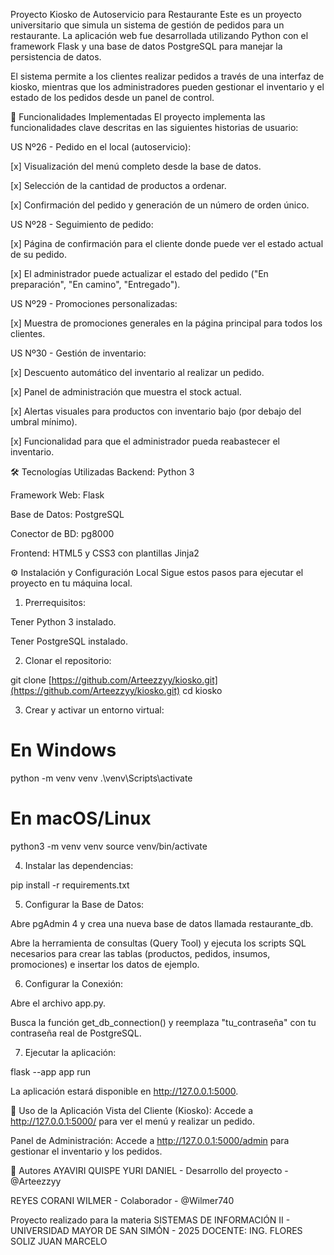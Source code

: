 Proyecto Kiosko de Autoservicio para Restaurante
Este es un proyecto universitario que simula un sistema de gestión de pedidos para un restaurante. La aplicación web fue desarrollada utilizando Python con el framework Flask y una base de datos PostgreSQL para manejar la persistencia de datos.

El sistema permite a los clientes realizar pedidos a través de una interfaz de kiosko, mientras que los administradores pueden gestionar el inventario y el estado de los pedidos desde un panel de control.

🚀 Funcionalidades Implementadas
El proyecto implementa las funcionalidades clave descritas en las siguientes historias de usuario:

US Nº26 - Pedido en el local (autoservicio):

[x] Visualización del menú completo desde la base de datos.

[x] Selección de la cantidad de productos a ordenar.

[x] Confirmación del pedido y generación de un número de orden único.

US Nº28 - Seguimiento de pedido:

[x] Página de confirmación para el cliente donde puede ver el estado actual de su pedido.

[x] El administrador puede actualizar el estado del pedido ("En preparación", "En camino", "Entregado").

US Nº29 - Promociones personalizadas:

[x] Muestra de promociones generales en la página principal para todos los clientes.

US Nº30 - Gestión de inventario:

[x] Descuento automático del inventario al realizar un pedido.

[x] Panel de administración que muestra el stock actual.

[x] Alertas visuales para productos con inventario bajo (por debajo del umbral mínimo).

[x] Funcionalidad para que el administrador pueda reabastecer el inventario.

🛠️ Tecnologías Utilizadas
Backend: Python 3

Framework Web: Flask

Base de Datos: PostgreSQL

Conector de BD: pg8000

Frontend: HTML5 y CSS3 con plantillas Jinja2

⚙️ Instalación y Configuración Local
Sigue estos pasos para ejecutar el proyecto en tu máquina local.

1. Prerrequisitos:

Tener Python 3 instalado.

Tener PostgreSQL instalado.

2. Clonar el repositorio:

git clone [https://github.com/Arteezzyy/kiosko.git](https://github.com/Arteezzyy/kiosko.git)
cd kiosko

3. Crear y activar un entorno virtual:

# En Windows
python -m venv venv
.\venv\Scripts\activate

# En macOS/Linux
python3 -m venv venv
source venv/bin/activate

4. Instalar las dependencias:

pip install -r requirements.txt

5. Configurar la Base de Datos:

Abre pgAdmin 4 y crea una nueva base de datos llamada restaurante_db.

Abre la herramienta de consultas (Query Tool) y ejecuta los scripts SQL necesarios para crear las tablas (productos, pedidos, insumos, promociones) e insertar los datos de ejemplo.

6. Configurar la Conexión:

Abre el archivo app.py.

Busca la función get_db_connection() y reemplaza "tu_contraseña" con tu contraseña real de PostgreSQL.

7. Ejecutar la aplicación:

flask --app app run

La aplicación estará disponible en http://127.0.0.1:5000.

📖 Uso de la Aplicación
Vista del Cliente (Kiosko): Accede a http://127.0.0.1:5000/ para ver el menú y realizar un pedido.

Panel de Administración: Accede a http://127.0.0.1:5000/admin para gestionar el inventario y los pedidos.

👥 Autores
AYAVIRI QUISPE YURI DANIEL - Desarrollo del proyecto - @Arteezzyy

REYES CORANI WILMER - Colaborador - @Wilmer740

Proyecto realizado para la materia SISTEMAS DE INFORMACIÓN II - UNIVERSIDAD MAYOR DE SAN SIMÓN - 2025
DOCENTE: ING. FLORES SOLIZ JUAN MARCELO
